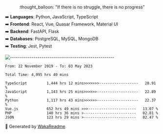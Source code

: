 <p align="center"> 
  :thought_balloon: "If there is no struggle, there is no progress"
</p>

<p align="left">
  ➡️ <strong>Languages</strong>: Python, JavaScript, TypeScript<br>
  ➡️ <strong>Frontend</strong>: React, Vue, Quasar Framework, Material UI<br>
  ➡️ <strong>Backend</strong>: FastAPI, Flask<br>
  ➡️ <strong>Databases</strong>: PostgreSQL, MySQL, MongoDB<br>
  ➡️ <strong>Testing</strong>: Jest, Pytest<br>
</p>

![-----------------------------------------------------](https://raw.githubusercontent.com/andreasbm/readme/master/assets/lines/vintage.png)

<!--START_SECTION:waka-->

```text
From: 22 November 2019 - To: 03 May 2023

Total Time: 4,995 hrs 40 mins

TypeScript         1,444 hrs 12 mins>>>>>>>------------------   28.91 %
JavaScript         1,143 hrs 25 mins>>>>>>-------------------   22.89 %
Python             1,117 hrs 43 mins>>>>>>-------------------   22.37 %
Vue.js             652 hrs 49 mins >>>----------------------   13.07 %
PHP                140 hrs 36 mins >------------------------   02.81 %
JSON               123 hrs 29 mins >------------------------   02.47 %
```

<!--END_SECTION:waka-->


🚀 Generated by [WakaReadme](https://github.com/athul/waka-readme)
